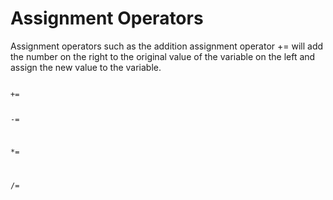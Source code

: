 <h1>Assignment Operators</h1>

<p>Assignment operators such as the addition assignment operator += will add the number on the right to the original value of the variable on the left and assign the new value to the variable.</p>

<code>
+=

-=

*=

/=
</code>